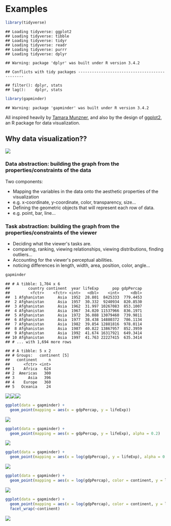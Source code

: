 Examples
================

``` r
library(tidyverse)
```

    ## Loading tidyverse: ggplot2
    ## Loading tidyverse: tibble
    ## Loading tidyverse: tidyr
    ## Loading tidyverse: readr
    ## Loading tidyverse: purrr
    ## Loading tidyverse: dplyr

    ## Warning: package 'dplyr' was built under R version 3.4.2

    ## Conflicts with tidy packages ----------------------------------------------

    ## filter(): dplyr, stats
    ## lag():    dplyr, stats

``` r
library(gapminder)
```

    ## Warning: package 'gapminder' was built under R version 3.4.2

All inspired heavily by [Tamara Munzner](http://www.cs.ubc.ca/~tmm/), and also by the design of [ggplot2](http://ggplot2.org/), an R package for data visualization.

Why data visualization??
------------------------

![](viz_abstraction.png)

### Data abstraction: building the graph from the properties/constraints of the data

Two components:

-   Mapping the variables in the data onto the aesthetic properties of the visualization
-   e.g. x-coordinate, y-coordinate, color, transparency, size...
-   Defining the geometric objects that will represent each row of data.
-   e.g. point, bar, line...

### Task abstraction: building the graph from the properties/constraints of the viewer

-   Deciding what the viewer's tasks are.
-   comparing, ranking, viewing relationships, viewing distributions, finding outliers...
-   Accounting for the viewer's perceptual abilities.
-   noticing differences in length, width, area, position, color, angle...

``` r
gapminder
```

    ## # A tibble: 1,704 x 6
    ##        country continent  year lifeExp      pop gdpPercap
    ##         <fctr>    <fctr> <int>   <dbl>    <int>     <dbl>
    ##  1 Afghanistan      Asia  1952  28.801  8425333  779.4453
    ##  2 Afghanistan      Asia  1957  30.332  9240934  820.8530
    ##  3 Afghanistan      Asia  1962  31.997 10267083  853.1007
    ##  4 Afghanistan      Asia  1967  34.020 11537966  836.1971
    ##  5 Afghanistan      Asia  1972  36.088 13079460  739.9811
    ##  6 Afghanistan      Asia  1977  38.438 14880372  786.1134
    ##  7 Afghanistan      Asia  1982  39.854 12881816  978.0114
    ##  8 Afghanistan      Asia  1987  40.822 13867957  852.3959
    ##  9 Afghanistan      Asia  1992  41.674 16317921  649.3414
    ## 10 Afghanistan      Asia  1997  41.763 22227415  635.3414
    ## # ... with 1,694 more rows

    ## # A tibble: 5 x 2
    ## # Groups:   continent [5]
    ##   continent     n
    ##      <fctr> <int>
    ## 1    Africa   624
    ## 2  Americas   300
    ## 3      Asia   396
    ## 4    Europe   360
    ## 5   Oceania    24

![](examples_files/figure-markdown_github-ascii_identifiers/unnamed-chunk-2-1.png)![](examples_files/figure-markdown_github-ascii_identifiers/unnamed-chunk-2-2.png)![](examples_files/figure-markdown_github-ascii_identifiers/unnamed-chunk-2-3.png)

``` r
ggplot(data = gapminder) +
  geom_point(mapping = aes(x = gdpPercap, y = lifeExp))
```

![](examples_files/figure-markdown_github-ascii_identifiers/unnamed-chunk-3-1.png)

``` r
ggplot(data = gapminder) +
  geom_point(mapping = aes(x = gdpPercap, y = lifeExp), alpha = 0.2)
```

![](examples_files/figure-markdown_github-ascii_identifiers/unnamed-chunk-3-2.png)

``` r
ggplot(data = gapminder) +
  geom_point(mapping = aes(x = log(gdpPercap), y = lifeExp), alpha = 0.2)
```

![](examples_files/figure-markdown_github-ascii_identifiers/unnamed-chunk-3-3.png)

``` r
ggplot(data = gapminder) +
  geom_point(mapping = aes(x = log(gdpPercap), color = continent, y = lifeExp), alpha = 0.2)
```

![](examples_files/figure-markdown_github-ascii_identifiers/unnamed-chunk-3-4.png)

``` r
ggplot(data = gapminder) +
  geom_point(mapping = aes(x = log(gdpPercap), color = continent, y = lifeExp), alpha = 0.2) +
  facet_wrap(~continent)
```

![](examples_files/figure-markdown_github-ascii_identifiers/unnamed-chunk-3-5.png)
